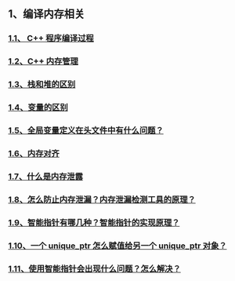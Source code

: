 ## 1、编译内存相关

### <a href="./1.1、C++ 程序编译过程.md" target="_blank">1.1、 C++ 程序编译过程</a>

### <a href="./1.2、C++ 内存管理.md" target="_blank">1.2、C++ 内存管理</a>

### <a href="./1.3、栈和堆的区别.md" target="_blank">1.3、栈和堆的区别</a>

### <a href="./1.4、变量的区别.md" target="_blank">1.4、变量的区别</a>

### <a href="./1.5、全局变量定义在头文件中有什么问题？.md" target="_blank">1.5、全局变量定义在头文件中有什么问题？</a>

### <a href="./1.6、内存对齐.md" target="_blank">1.6、内存对齐</a>

### <a href="./1.7、什么是内存泄露.md/" target="_blank">1.7、什么是内存泄露</a>

### <a href="./1.8、怎么防止内存泄漏？内存泄漏检测工具的原理？.md" target="_blank">1.8、怎么防止内存泄漏？内存泄漏检测工具的原理？</a>

### <a href="./1.9、智能指针有哪几种？智能指针的实现原理？.md" target="_blank">1.9、智能指针有哪几种？智能指针的实现原理？</a>

### <a href="./1.10、一个 unique_ptr 怎么赋值给另一个 unique_ptr 对象？.md" target="_blank">1.10、一个 unique_ptr 怎么赋值给另一个 unique_ptr 对象？</a>

### <a href="./1.11、使用智能指针会出现什么问题？怎么解决？.md" target="_blank">1.11、使用智能指针会出现什么问题？怎么解决？</a>
